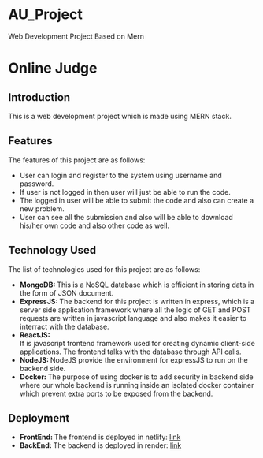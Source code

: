 # AU_Project
Web Development Project Based on Mern

# Online Judge
## Introduction
This is a web development project which is made using MERN stack. 
## Features
The features of this project are as follows:
<ul>
  <li>User can login and register to the system using username and password.</li>
  <li>If user is not logged in then user will just be able to run the code.</li>
  <li>The logged in user will be able to submit the code and also can create a new problem.</li>
  <li>User can see all the submission and also will be able to download his/her own code and also other code as well.</li>
</ul>

## Technology Used
The list of technologies used for this project are as follows:
<ul>
  <li> <strong>MongoDB: </strong> This is a NoSQL database which is efficient in storing data in the form of JSON document.</li>
  <li><strong>ExpressJS: </strong> The backend for this project is written in express, which is a server side application framework where all the logic of GET and POST requests are written in javascript language and also makes it easier to interract with the database.</li>
  <li><strong>ReactJS: </strong></li> If is javascript frontend framework used for creating dynamic client-side applications. The frontend talks with the database through API calls.
  <li><strong>NodeJS: </strong> NodeJS provide the environment for expressJS to run on the backend side.</li>
  <li><strong>Docker: </strong> The purpose of using docker is to add security in backend side where our whole backend is running inside an isolated docker container which prevent extra ports to be exposed from the backend.</li>
</ul>

## Deployment
<ul>
  <li><strong>FrontEnd: </strong> The frontend is deployed in netlify: <a href = "https://64aa992d6a675c183ec4cac8--melodic-gecko-cbd72e.netlify.app/">link</a></li>
  <li><strong>BackEnd: </strong> The backend is deployed in render: <a href = "https://onlinejudge-ewmi.onrender.com">link</a></li>
</ul>
